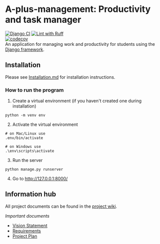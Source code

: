 # A-plus-management: Productivity and task manager
[![Django CI](https://github.com/KhunakornP/A-plus-management/actions/workflows/django.yml/badge.svg)](https://github.com/KhunakornP/A-plus-management/actions/workflows/django.yml)
[![Lint with Ruff](https://github.com/KhunakornP/A-plus-management/actions/workflows/style-checking.yml/badge.svg)](https://github.com/KhunakornP/A-plus-management/actions/workflows/style-checking.yml) \
[![codecov](https://codecov.io/gh/KhunakornP/A-plus-management/graph/badge.svg?token=JDHENE1ET7)](https://codecov.io/gh/KhunakornP/A-plus-management) \
An application for managing work and productivity for students using
the [Django framework](https://www.djangoproject.com/).

## Installation
Please see [Installation.md](Installation.md#How-to-install) for installation instructions.


### How to run the program
1. Create a virtual environment (if you haven't created one during installation)
```
python -m venv env
```
2. Activate the virtual environment
```
# on Mac/Linux use
.env/bin/activate

# on Windows use
.\env\scripts\activate
```
3. Run the server
```
python manage.py runserver
```
4. Go to http://127.0.0.1:8000/

## Information hub
All project documents can be found in the [project wiki](../../wiki/Home).

*Important documents*
- [Vision Statement](../../wiki/Vision%20Statement)
- [Requirements](../../wiki/Requirements)
- [Project Plan](../../wiki/Project%20Plan)